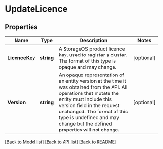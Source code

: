 # UpdateLicence

## Properties

Name | Type | Description | Notes
------------ | ------------- | ------------- | -------------
**LicenceKey** | **string** | A StorageOS product licence key, used to register a cluster. The format of this type is opaque and may change.  | [optional] 
**Version** | **string** | An opaque representation of an entity version at the time it was obtained from the API. All operations that mutate the entity must include this version field in the request unchanged. The format of this type is undefined and may change but the defined properties will not change.  | [optional] 

[[Back to Model list]](../README.md#documentation-for-models) [[Back to API list]](../README.md#documentation-for-api-endpoints) [[Back to README]](../README.md)


